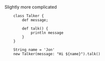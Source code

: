 Slightly more complicated

        class Talker {
            def message;

            def talk() {
                println message
            }
        }

        String name = 'Jon'
        new Talker(message: "Hi ${name}").talk()
